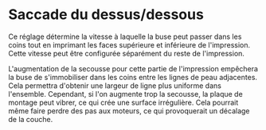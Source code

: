 Saccade du dessus/dessous
===

Ce réglage détermine la vitesse à laquelle la buse peut passer dans les coins tout en imprimant les faces supérieure et inférieure de l'impression. Cette vitesse peut être configurée séparément du reste de l'impression.

L'augmentation de la secousse pour cette partie de l'impression empêchera la buse de s'immobiliser dans les coins entre les lignes de peau adjacentes. Cela permettra d'obtenir une largeur de ligne plus uniforme dans l'ensemble. Cependant, si l'on augmente trop la secousse, la plaque de montage peut vibrer, ce qui crée une surface irrégulière. Cela pourrait même faire perdre des pas aux moteurs, ce qui provoquerait un décalage de la couche.
